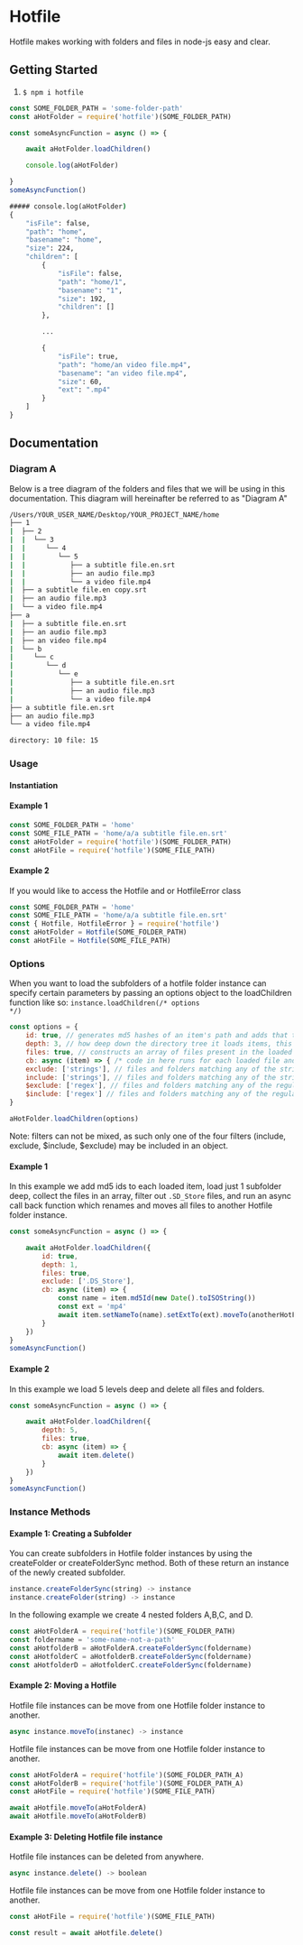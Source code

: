 # Hotfile
Hotfile makes working with folders and files in node-js easy and clear.


## Getting Started
1. <code>$ npm i hotfile</code>
```js
const SOME_FOLDER_PATH = 'some-folder-path'
const aHotFolder = require('hotfile')(SOME_FOLDER_PATH)

const someAsyncFunction = async () => {

    await aHotFolder.loadChildren()

    console.log(aHotFolder)

}
someAsyncFunction()
```

```cmd
##### console.log(aHotFolder)
{
    "isFile": false,
    "path": "home",
    "basename": "home",
    "size": 224,
    "children": [
        {
            "isFile": false,
            "path": "home/1",
            "basename": "1",
            "size": 192,
            "children": []
        },

        ...

        {
            "isFile": true,
            "path": "home/an video file.mp4",
            "basename": "an video file.mp4",
            "size": 60,
            "ext": ".mp4"
        }
    ]
}
```

## Documentation

### Diagram A
Below is a tree diagram of the folders and files that we will be using in this documentation. This diagram will hereinafter be referred to as "Diagram A"

```cmd
/Users/YOUR_USER_NAME/Desktop/YOUR_PROJECT_NAME/home
├── 1
|  ├── 2
|  |  └── 3
|  |     └── 4
|  |        └── 5
|  |           ├── a subtitle file.en.srt
|  |           ├── an audio file.mp3
|  |           └── a video file.mp4
|  ├── a subtitle file.en copy.srt
|  ├── an audio file.mp3
|  └── a video file.mp4
├── a
|  ├── a subtitle file.en.srt
|  ├── an audio file.mp3
|  ├── an video file.mp4
|  └── b
|     └── c
|        └── d
|           └── e
|              ├── a subtitle file.en.srt
|              ├── an audio file.mp3
|              └── a video file.mp4
├── a subtitle file.en.srt
├── an audio file.mp3
└── a video file.mp4

directory: 10 file: 15
```
### Usage


#### Instantiation

#### Example 1
```js
const SOME_FOLDER_PATH = 'home'
const SOME_FILE_PATH = 'home/a/a subtitle file.en.srt'
const aHotFolder = require('hotfile')(SOME_FOLDER_PATH)
const aHotFile = require('hotfile')(SOME_FILE_PATH)
```
#### Example 2
If you would like to access the Hotfile and or HotfileError class
```js
const SOME_FOLDER_PATH = 'home'
const SOME_FILE_PATH = 'home/a/a subtitle file.en.srt'
const { Hotfile, HotfileError } = require('hotfile')
const aHotFolder = Hotfile(SOME_FOLDER_PATH)
const aHotFile = Hotfile(SOME_FILE_PATH)
```

### Options
When you want to load the subfolders of a hotfile folder instance can specify certain parameters by passing an options object to the loadChildren function like so: <code>instance.loadChildren(/* options */)</code>
```js
const options = {
    id: true, // generates md5 hashes of an item's path and adds that to the item as its id property
    depth: 3, // how deep down the directory tree it loads items, this is 0 by default.
    files: true, // constructs an array of files present in the loaded folders and attaches it to the instance that called the load method.
    cb: async (item) => { /* code in here runs for each loaded file and folder */ }, 
    exclude: ['strings'], // files and folders matching any of the strings in this array will not be loaded
    include: ['strings'], // files and folders matching any of the strings in this array will be loaded
    $exclude: ['regex'], // files and folders matching any of the regular expressions in this array will not be loaded
    $include: ['regex'] // files and folders matching any of the regular expressions in this array will be loaded
}

aHotFolder.loadChildren(options)
```
Note: filters can not be mixed, as such only one of the four filters (include, exclude, $include, $exclude) may be included in an object.

#### Example 1
In this example we add md5 ids to each loaded item, load just 1 subfolder deep, collect the files in an array, filter out <code>.SD_Store</code> files, and run an async call back function which renames and moves all files to another Hotfile folder instance. 
```js
const someAsyncFunction = async () => {

    await aHotFolder.loadChildren({
        id: true,
        depth: 1,
        files: true,
        exclude: ['.DS_Store'],
        cb: async (item) => {
            const name = item.md5Id(new Date().toISOString())
            const ext = 'mp4'
            await item.setNameTo(name).setExtTo(ext).moveTo(anotherHotFolder)
        }
    })
}
someAsyncFunction()
```

#### Example 2
In this example we load 5 levels deep and delete all files and folders. 
```js
const someAsyncFunction = async () => {

    await aHotFolder.loadChildren({
        depth: 5,
        files: true,
        cb: async (item) => {
            await item.delete()
        }
    })
}
someAsyncFunction()
```


### Instance Methods

#### Example 1: Creating a Subfolder
You can create subfolders in Hotfile folder instances by using the createFolder or createFolderSync method. Both of these return an instance of the newly created subfolder. 

```js
instance.createFolderSync(string) -> instance
instance.createFolder(string) -> instance
```
In the following example we create 4 nested folders A,B,C, and D.
```js
const aHotFolderA = require('hotfile')(SOME_FOLDER_PATH)
const foldername = 'some-name-not-a-path'
const aHotfolderB = aHotFolderA.createFolderSync(foldername)
const aHotfolderC = aHotfolderB.createFolderSync(foldername)
const aHotfolderD = aHotfolderC.createFolderSync(foldername)
```

#### Example 2: Moving a Hotfile
Hotfile file instances can be move from one Hotfile folder instance to another. 
```js
async instance.moveTo(instanec) -> instance
```
Hotfile file instances can be move from one Hotfile folder instance to another. 

```js
const aHotFolderA = require('hotfile')(SOME_FOLDER_PATH_A)
const aHotFolderB = require('hotfile')(SOME_FOLDER_PATH_A)
const aHotFile = require('hotfile')(SOME_FILE_PATH)

await aHotfile.moveTo(aHotFolderA)
await aHotfile.moveTo(aHotFolderB)
```


#### Example 3: Deleting Hotfile file instance
Hotfile file instances can be deleted from anywhere. 
```js
async instance.delete() -> boolean
```
Hotfile file instances can be move from one Hotfile folder instance to another. 

```js
const aHotFile = require('hotfile')(SOME_FILE_PATH)

const result = await aHotfile.delete()

```